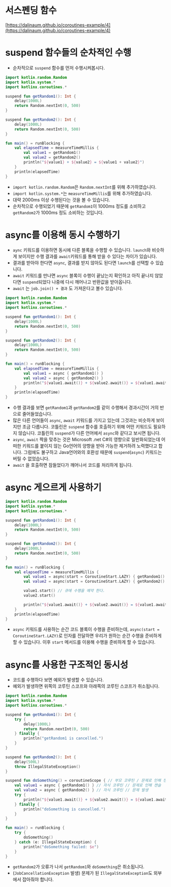 # 서스펜딩 함수

[https://dalinaum.github.io/coroutines-example/4](https://dalinaum.github.io/coroutines-example/4)

# suspend 함수들의 순차적인 수행

- 순차적으로 `suspend` 함수를 먼저 수행시켜봅시다.

```kotlin
import kotlin.random.Random
import kotlin.system.*
import kotlinx.coroutines.*

suspend fun getRandom1(): Int {
    delay(1000L)
    return Random.nextInt(0, 500)
}

suspend fun getRandom2(): Int {
    delay(1000L)
    return Random.nextInt(0, 500)
}

fun main() = runBlocking {
    val elapsedTime = measureTimeMillis {
        val value1 = getRandom1()
        val value2 = getRandom2()
        println("${value1} + ${value2} = ${value1 + value2}")
    }
    println(elapsedTime)
}
```

- `import kotlin.random.Random`은 `Random.nextInt`를 위해 추가하였습니다.
- `import kotlin.system.*`는 `measureTimeMillis`를 위해 추가하였습니다.
- 대략 2000ms 이상 수행된다는 것을 볼 수 있습니다.
- 순차적으로 수행되었기 때문에 `getRandom1`이 1000ms 정도를 소비하고 `getRandom2`가 1000ms 정도 소비하는 것입니다.

# async를 이용해 동시 수행하기

- `aync` 키워드를 이용하면 동시에 다른 블록을 수행할 수 있습니다. `launch`와 비슷하게 보이지만 수행 결과를 `await`키워드를 통해 받을 수 있다는 차이가 있습니다.
- 결과를 받아야 한다면 `async`, 결과를 받지 않아도 된다면 `launch`를 선택할 수 있습니다.
- `await` 키워드를 만나면 `async` 블록이 수행이 끝났는지 확인하고 아직 끝나지 않았다면 `suspend`되었다 나중에 다시 깨어나고 반환값을 받아옵니다.
- `await` 는 `job.join() + 결과` 도 가져온다고 볼수 있습니다.

```kotlin
import kotlin.random.Random
import kotlin.system.*
import kotlinx.coroutines.*

suspend fun getRandom1(): Int {
    delay(1000L)
    return Random.nextInt(0, 500)
}

suspend fun getRandom2(): Int {
    delay(1000L)
    return Random.nextInt(0, 500)
}

fun main() = runBlocking {
    val elapsedTime = measureTimeMillis {
        val value1 = async { getRandom1() }
        val value2 = async { getRandom2() }
        println("${value1.await()} + ${value2.await()} = ${value1.await() + value2.await()}")
    }
    println(elapsedTime)
}
```

- 수행 결과를 보면 `getRandom1`과 `getRandom2`를 같이 수행해서 경과시간이 거의 반으로 줄어들었습니다.
- 많은 다른 언어들이 `async`, `await` 키워드를 가지고 있는데 그것과는 비슷하게 보이지만 조금 다릅니다. 코틀린은 `suspend` 함수를 호출하기 위해 어떤 키워드도 필요하지 않습니다. 코틀린의 `suspend`가 다른 언어에서 `async`와 같다고 보시면 됩니다.
- `async`, `await` 짝을 맞추는 것은 Microsoft .net C#의 영향으로 일반화되었는데 어떠한 키워드를 붙이지 않는 Go언어의 양향을 받아 가능한 제거하려 노력했다고 합니다. 그럼에도 불구하고 Java언어와의 호환성 때문에 `suspend`(`async`) 키워드는 버릴 수 없었습니다.
- `await` 을 호출하면 잠들었다가 깨어나서 코드를 처리하게 됩니다.

# async 게으르게 사용하기

```kotlin
import kotlin.random.Random
import kotlin.system.*
import kotlinx.coroutines.*

suspend fun getRandom1(): Int {
    delay(1000L)
    return Random.nextInt(0, 500)
}

suspend fun getRandom2(): Int {
    delay(1000L)
    return Random.nextInt(0, 500)
}

fun main() = runBlocking {
    val elapsedTime = measureTimeMillis {
        val value1 = async(start = CoroutineStart.LAZY) { getRandom1() }
        val value2 = async(start = CoroutineStart.LAZY) { getRandom2() }

        value1.start() // 큐에 수행을 예약 한다.
        value2.start()

        println("${value1.await()} + ${value2.await()} = ${value1.await() + value2.await()}")
    }
    println(elapsedTime)
}
```

- `async` 키워드를 사용하는 순간 코드 블록이 수행을 준비하는데, `async(start = CoroutineStart.LAZY)`로 인자를 전달하면 우리가 원하는 순간 수행을 준비하게 할 수 있습니다. 이후 `start` 메서드를 이용해 수행을 준비하게 할 수 있습니다.

# async를 사용한 구조적인 동시성

- 코드를 수행하다 보면 예외가 발생할 수 있습니다.
- 예외가 발생하면 위쪽의 코루틴 스코프와 아래쪽의 코루틴 스코프가 취소됩니다.

```kotlin
import kotlin.random.Random
import kotlin.system.*
import kotlinx.coroutines.*

suspend fun getRandom1(): Int {
    try {
        delay(1000L)
        return Random.nextInt(0, 500)
    } finally {
        println("getRandom1 is cancelled.")
    }
}

suspend fun getRandom2(): Int {
    delay(500L)
    throw IllegalStateException()
}

suspend fun doSomething() = coroutineScope { // 부모 코루틴 / 문제로 인해 캔슬
    val value1 = async { getRandom1() } // 자식 코루틴 // 문제로 인해 캔슬
    val value2 = async { getRandom2() } // 자식 코루틴 // 문제 발생
    try {
        println("${value1.await()} + ${value2.await()} = ${value1.await() + value2.await()}")
    } finally {
        println("doSomething is cancelled.")
    }
}

fun main() = runBlocking {
    try {
        doSomething()
    } catch (e: IllegalStateException) {
        println("doSomething failed: $e")
    }
}
```

- `getRandom2`가 오류가 나서 `getRandom1`와 `doSomething`은 취소됩니다.
- (`JobCancellationException` 발생) 문제가 된 `IllegalStateException`도 외부에서 잡아줘야 합니다.